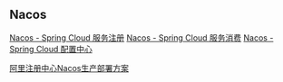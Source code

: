 Nacos
-

[Nacos - Spring Cloud 服务注册](spring_cloud_discovery_provider.md)
[Nacos - Spring Cloud 服务消费](spring_cloud_discovery_consumer.md)
[Nacos - Spring Cloud 配置中心](spring_cloud_config.md)

[阿里注册中心Nacos生产部署方案](https://blog.csdn.net/zlt2000/article/details/99784535?utm_source=app)